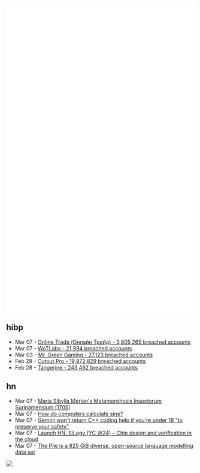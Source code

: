 ![Metrics](https://raw.githubusercontent.com/phixion/phixion/master/metrics.svg)

## hibp

<!--
for https://github.com/phixion/phixion/blob/main/.github/workflows/feeds.yml
-->
<!--START_SECTION:haveibeenpwnd-->
- Mar 07 - [Online Trade (Онлайн Трейд) - 3,805,265 breached accounts](https://haveibeenpwned.com/PwnedWebsites#OnlineTrade)
- Mar 07 - [WoTLabs - 21,994 breached accounts](https://haveibeenpwned.com/PwnedWebsites#WoTLabs)
- Mar 03 - [Mr. Green Gaming - 27,123 breached accounts](https://haveibeenpwned.com/PwnedWebsites#MrGreenGaming)
- Feb 28 - [Cutout.Pro - 19,972,829 breached accounts](https://haveibeenpwned.com/PwnedWebsites#CutoutPro)
- Feb 28 - [Tangerine - 243,462 breached accounts](https://haveibeenpwned.com/PwnedWebsites#Tangerine)
<!--END_SECTION:haveibeenpwnd-->

## hn

<!--
for https://github.com/phixion/phixion/blob/main/.github/workflows/feeds.yml
-->
<!--START_SECTION:hn-->
- Mar 07 - [Maria Sibylla Merian's Metamorphosis Insectorum Surinamensium (1705)](https://publicdomainreview.org/collection/merian-metamorphosis/)
- Mar 07 - [How do computers calculate sine?](https://androidcalculator.com/how-do-calculators-compute-sine/)
- Mar 07 - [Gemini won't return C++ coding help if you're under 18 "to preserve your safety"](https://twitter.com/ylecun/status/1765515930556072312)
- Mar 07 - [Launch HN: SiLogy (YC W24) – Chip design and verification in the cloud](https://silogy.io/)
- Mar 07 - [The Pile is a 825 GiB diverse, open-source language modelling data set](https://pile.eleuther.ai/)
<!--END_SECTION:hn-->

<!--
for https://yhype.me
-->
![](https://hit.yhype.me/github/profile?user_id=13013670)
